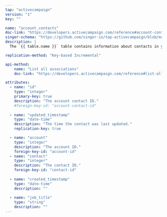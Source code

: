 ```yaml
---
tap: "activecampaign"
version: "1"
key: ""

name: "account_contacts"
doc-link: "https://developers.activecampaign.com/reference#account-contacts"
singer-schema: "https://github.com/singer-io/tap-activecampaign/blob/master/tap_activecampaign/schemas/account_contacts.json"
description: |
  The `{{ table.name }}` table contains information about contacts in your {{ integration.display_name }} account.

replication-method: "Key-based Incremental"

api-method:
    name: "List all associations"
    doc-link: "https://developers.activecampaign.com/reference#list-all-associations-1"

attributes:
  - name: "id"
    type: "integer"
    primary-key: true
    description: "The account contact ID."
    #foreign-key-id: "account-contact-id"
  
  - name: "updated_timestamp"
    type: "date-time"
    description: "The time the contact was last updated."
    replication-key: true

  - name: "account"
    type: "integer"
    description: "The account ID."
    foreign-key-id: "account-id"
  - name: "contact"
    type: "integer"
    description: "The contact ID."
    foreign-key-id: "contact-id"
    
  - name: "created_timestamp"
    type: "date-time"
    description: ""
  
  - name: "job_title"
    type: "string"
    description: ""
---
```


